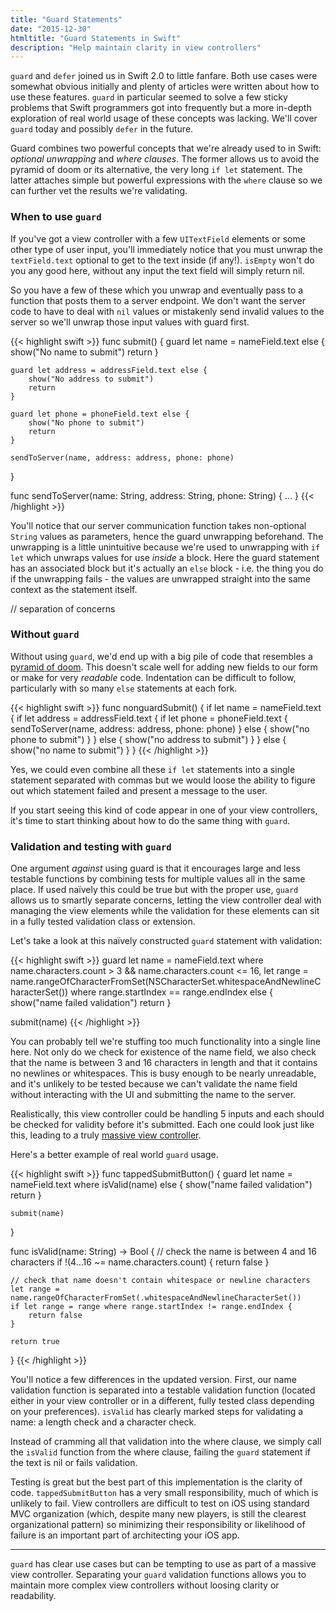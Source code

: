 ```yaml
---
title: "Guard Statements"
date: "2015-12-30"
htmltitle: "Guard Statements in Swift"
description: "Help maintain clarity in view controllers"
---
```

`guard` and `defer` joined us in Swift 2.0 to little fanfare. Both use cases were somewhat obvious initially and plenty of articles were written about how to use these features. `guard` in particular seemed to solve a few sticky problems that Swift programmers got into frequently but a more in-depth exploration of real world usage of these concepts was lacking. We'll cover `guard` today and possibly `defer` in the future.

Guard combines two powerful concepts that we're already used to in Swift:  _optional unwrapping_ and _where clauses_. The former allows us to avoid the pyramid of doom or its alternative, the very long `if let` statement. The latter attaches simple but powerful expressions with the `where` clause so we can further vet the results we're validating.

### When to use `guard`

If you've got a view controller with a few `UITextField` elements or some other type of user input, you'll immediately notice that you must unwrap the `textField.text` optional to get to the text inside (if any!). `isEmpty` won't do you any good here, without any input the text field will simply return nil.

So you have a few of these which you unwrap and eventually pass to a function that posts them to a server endpoint. We don't want the server code to have to deal with `nil` values or mistakenly send invalid values to the server so we'll unwrap those input values with guard first.

{{< highlight swift >}}
func submit() {
    guard let name = nameField.text else {
        show("No name to submit")
        return
    }

    guard let address = addressField.text else {
        show("No address to submit")
        return
    }

    guard let phone = phoneField.text else {
        show("No phone to submit")
        return
    }

    sendToServer(name, address: address, phone: phone)
}

func sendToServer(name: String, address: String, phone: String) {
  ...
}
{{< /highlight >}}

You'll notice that our server communication function takes non-optional `String` values as parameters, hence the guard unwrapping beforehand. The unwrapping is a little unintuitive because we're used to unwrapping with `if let` which unwraps values for use _inside_ a block. Here the guard statement has an associated block but it's actually an `else` block - i.e. the thing you do if the unwrapping fails - the values are unwrapped straight into the same context as the statement itself.

// separation of concerns

### Without `guard`

Without using `guard`, we'd end up with a big pile of code that resembles a [pyramid of doom](http). This doesn't scale well for adding new fields to our form or make for very _readable_ code. Indentation can be difficult to follow, particularly with so many `else` statements at each fork.

{{< highlight swift >}}
func nonguardSubmit() {
    if let name = nameField.text {
        if let address = addressField.text {
            if let phone = phoneField.text {
                sendToServer(name, address: address, phone: phone)
            } else {
                show("no phone to submit")
            }
        } else {
            show("no address to submit")
        }
    } else {
        show("no name to submit")
    }
}
{{< /highlight >}}

Yes, we could even combine all these `if let` statements into a single statement separated with commas but we would loose the ability to figure out which statement failed and present a message to the user.

If you start seeing this kind of code appear in one of your view controllers, it's time to start thinking about how to do the same thing with `guard`.

### Validation and testing with `guard`

One argument *against* using guard is that it encourages large and less testable functions by combining tests for multiple values all in the same place. If used naïvely this could be true but with the proper use, `guard` allows us to smartly separate concerns, letting the view controller deal with managing the view elements while the validation for these elements can sit in a fully tested validation class or extension.

Let's take a look at this naïvely constructed `guard` statement with validation:

{{< highlight swift >}}
guard let name = nameField.text where name.characters.count > 3 && name.characters.count <= 16, let range = name.rangeOfCharacterFromSet(NSCharacterSet.whitespaceAndNewlineCharacterSet()) where range.startIndex == range.endIndex else {
    show("name failed validation")
    return
}

submit(name)
{{< /highlight >}}

You can probably tell we're stuffing too much functionality into a single line here. Not only do we check for existence of the name field, we also check that the name is between 3 and 16 characters in length and that it contains no newlines or whitespaces. This is busy enough to be nearly unreadable, and it's unlikely to be tested because we can't validate the name field without interacting with the UI and submitting the name to the server.

Realistically, this view controller could be handling 5 inputs and each should be checked for validity before it's submitted. Each one could look just like this, leading to a truly [massive view controller](http://khanlou.com/2014/09/8-patterns-to-help-you-destroy-massive-view-controller/).

Here's a better example of real world `guard` usage.

{{< highlight swift >}}
func tappedSubmitButton() {
    guard let name = nameField.text where isValid(name) else {
        show("name failed validation")
        return
    }

    submit(name)
}

func isValid(name: String) -> Bool {
    // check the name is between 4 and 16 characters
    if !(4...16 ~= name.characters.count) {
        return false
    }

    // check that name doesn't contain whitespace or newline characters
    let range = name.rangeOfCharacterFromSet(.whitespaceAndNewlineCharacterSet())
    if let range = range where range.startIndex != range.endIndex {
        return false
    }

    return true
}
{{< /highlight >}}

You'll notice a few differences in the updated version. First, our name validation function is separated into a testable validation function (located either in your view controller or in a different, fully tested class depending on your preferences). `isValid` has clearly marked steps for validating a name: a length check and a character check.

Instead of cramming all that validation into the where clause, we simply call the `isValid` function from the where clause, failing the `guard` statement if the text is nil or fails validation.

Testing is great but the best part of this implementation is the clarity of code. `tappedSubmitButton` has a very small responsibility, much of which is unlikely to fail. View controllers are difficult to test on iOS using standard MVC organization (which, despite many new players, is still the clearest organizational pattern) so minimizing their responsibility or likelihood of failure is an important part of architecting your iOS app.

---

`guard` has clear use cases but can be tempting to use as part of a massive view controller. Separating your `guard` validation functions allows you to maintain more complex view controllers without loosing clarity or readability.
